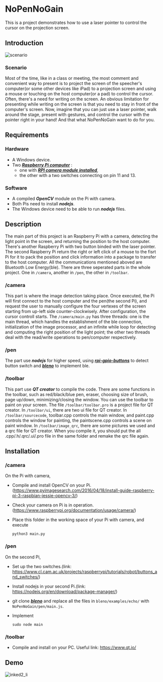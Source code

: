 # NoPenNoGain
This is a project demonstrates how to use a laser pointer to control the cursor on the projection screen.

## Introduction
![scenario](https://user-images.githubusercontent.com/30167968/34891826-f82e2282-f811-11e7-87b4-62c12ccd8726.png)
### Scenario
Most of the time, like in a class or meeting, the most comment and convenient way to present is to project the screen of the speecher's computer(or some other devices like iPad) to a projection screen and using a mouse or touching on the host computer(or a pad) to control the cursor. Often, there's a need for writing on the screen. An obvious limitation for presenting while writing on the screen is that you need to stay in front of the computer's screen. Now, imagine that you can just use a laser pointer, walk around the stage, present with gestures, and control the cursor with the pointer right in your hand! And that what NoPenNoGain want to do for you.
## Requirements
### Hardware
* A Windows device.
* Two [***Raspberry Pi computer***](https://www.raspberrypi.org/documentation/setup/) : 
    * one with [***RPI camera module installed***](https://www.raspberrypi.org/documentation/usage/camera/),
    * the other with a two switches connecting on pin 11 and 13.
### Software
* A compiled ***OpenCV*** module on the Pi with camera.
* Both Pis need to install ***nodejs***.
* The Windows device need to be able to run ***nodejs*** files.
## Description
The main part of this project is an Raspberry Pi with a camera, detecting the light point in the screen, and returning the position to the host computer. There's another Raspberry Pi with two button binded with the laser pointer. The second Raspberry Pi return the right or left click of a mouse to the fisrt Pi for it to pack the position and click information into a package to transfer to the host computer. All the communications mentioned aboved are Bluetooth Low Energy(ble).
There are three seperated parts in the whole project. One in ```/camera```, another in ```/pen```, the other in ```/toolbar```.
### /camera
This part is where the image detection taking place. Once executed, the Pi will first connect to the host computer and the pen(the second Pi), and request the user to manually configure the four vertexes of the screen starting from up-left side counter-clockwisely. After configuration, the cursor controll starts.
The ```/camera/main.py``` has three threads: one is the main thread, which handles the establishment of the ble connection, initialization of the image processor, and an infinite while loop for detecting and computing the right position of the light point; the other two threads deal with the read/write operations to pen/computer respectively.
### /pen
The part use ***nodejs*** for higher speed, using [***rpi-gpio-buttons***](https://www.npmjs.com/package/rpi-gpio-buttons) to detect button switch and [***bleno***](https://github.com/sandeepmistry/bleno) to implement ble.
### /toolbar
This part use ***QT creator*** to compile the code. There are some functions in the toolbar, such as red/black/blue pen, eraser, choosing size of brush, page up/down, minimizing/closing the window. You can use the toolbar to paint on your screen. The file ```/toolbar/toolbar.pro``` is a project file for QT creator. In ```/toolbar/ui```, there are two ui file for QT creator. In ```/toolbar/sourcecode```, toolbar.cpp controls the main window, and paint.cpp controls the window for painting, the paintscene.cpp controls a scene on paint window.  In ```/toolbar/image_qrc```, there are some pictures we used and a qrc file for QT creator. When you compile it, you should put the all .cpp/.h/.qrc/.ui/.pro file in the same folder and remake the qrc file again. 
## Installation
### /camera
On the Pi with camera, 
* Compile and install OpenCV on your Pi.(https://www.pyimagesearch.com/2016/04/18/install-guide-raspberry-pi-3-raspbian-jessie-opencv-3/)
* Check your camera on Pi is in operation.(https://www.raspberrypi.org/documentation/usage/camera/)
* Place this folder in the working space of your Pi with camera, and execute

      python3 main.py
      
### /pen
On the second Pi, 
* Set up the two switches.(link: https://www.cl.cam.ac.uk/projects/raspberrypi/tutorials/robot/buttons_and_switches/)
* Install nodejs in your second Pi.(link: https://nodejs.org/en/download/package-manager/)
* git clone [***bleno***](https://github.com/sandeepmistry/bleno) and replace all the files in ```bleno/examples/echo/``` with ```NoPenNoGain/pen/main.js```.
* Implement 
     
      sudo node main

### /toolbar 
* Compile and install on your PC. Useful link: https://www.qt.io/


## Demo
![inked2_li](https://user-images.githubusercontent.com/30167968/34902208-a4874268-f851-11e7-933b-e55a008b5e46.jpg)
